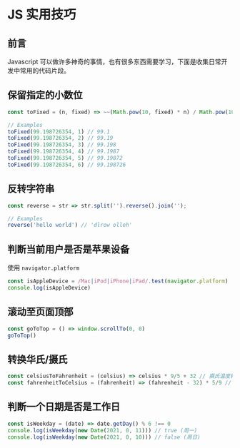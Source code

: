 # JS 实用技巧

## 前言

Javascript 可以做许多神奇的事情，也有很多东西需要学习，下面是收集日常开发中常用的代码片段。

## 保留指定的小数位

```js
const toFixed = (n, fixed) => ~~(Math.pow(10, fixed) * n) / Math.pow(10, fixed);

// Examples
toFixed(99.198726354, 1) // 99.1
toFixed(99.198726354, 2) // 99.19
toFixed(99.198726354, 3) // 99.198
toFixed(99.198726354, 4) // 99.1987
toFixed(99.198726354, 5) // 99.19872
toFixed(99.198726354, 6) // 99.198726
```

## 反转字符串

```js
const reverse = str => str.split('').reverse().join('');

// Examples
reverse('hello world') // 'dlrow olleh'
```

## 判断当前用户是否是苹果设备

使用 `navigator.platform`
```js
const isAppleDevice = /Mac|iPod|iPhone|iPad/.test(navigator.platform)
console.log(isAppleDevice)
```

## 滚动至页面顶部

```js
const goToTop = () => window.scrollTo(0, 0)
goToTop()
```

## 转换华氏/摄氏

```js
const celsiusToFahrenheit = (celsius) => celsius * 9/5 + 32 // 摄氏温度转华氏温度
const fahrenheitToCelsius = (fahrenheit) => (fahrenheit - 32) * 5/9 // 华氏温度转摄氏温度
```

## 判断一个日期是否是工作日

```js
const isWeekday = (date) => date.getDay() % 6 !== 0
console.log(isWeekday(new Date(2021, 0, 11))) // true (周一)
console.log(isWeekday(new Date(2021, 0, 10))) // false (周日)
```